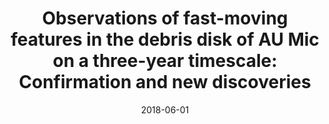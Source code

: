 ---
title: "Observations of fast-moving features in the debris disk of AU Mic on a three-year timescale: Confirmation and new discoveries"
collection: publications
permalink: /publication/2018-06-01-19
date: 2018-06-01
venue: 'Astronomy &amp; Astrophysics'
paperurl: 'https://www.aanda.org/articles/aa/pdf/2018/06/aa32462-17.pdf'
---